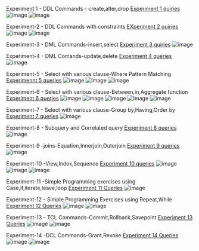 Experiment 1 - DDL Commands - create,alter,drop
[Experiment 1 quiries](https://github.com/Saikumar7153/Saikumar-DBMS/blob/main/Experiment%201)
![image](https://user-images.githubusercontent.com/114389272/192608395-81c4367b-bc58-4e47-92ec-c84791c15f70.png)
![image](https://user-images.githubusercontent.com/114389272/192608731-b8fc59e9-3626-4e9d-b2a1-c2930e10a61b.png)

Experiment-2 - DDL Commands with constraints 
[EXperiment 2 quiries](https://github.com/Saikumar7153/Saikumar-DBMS/blob/main/Experiment%202)
![image](https://user-images.githubusercontent.com/114389272/192609017-34c92204-fdf8-4ed8-8db8-b7a258f5eb19.png)
![image](https://user-images.githubusercontent.com/114389272/192609439-b494d8ee-4e7b-4b39-b431-f9c6d78da129.png)

Experiment-3 - DML Commands-insert,select
[Experiment 3 quiries](https://github.com/Saikumar7153/Saikumar-DBMS/blob/main/Experiment%203)
![image](https://user-images.githubusercontent.com/114389272/192609533-b873f7f8-ee99-42df-9dd4-beab77ac85ef.png)

Experiment-4 - DML Comands-update,delete
[Experiment 4 queries](https://github.com/Saikumar7153/Saikumar-DBMS/blob/main/Experiment%204)
![image](https://user-images.githubusercontent.com/114389272/192609796-a509679f-0324-4cd9-a2d7-a9ffb1765c7b.png)

Experiment-5 - Select with various clause-Where Pattern Matching
[Experimennt 5 queries](https://github.com/Saikumar7153/Saikumar-DBMS/blob/main/Experiment%205)
![image](https://user-images.githubusercontent.com/114389272/192610354-ca2d746e-250f-4ed1-ace6-b0a1d3dd277b.png)
![image](https://user-images.githubusercontent.com/114389272/192610428-3b48ca7d-ea74-4940-91db-b9a741239ab3.png)
![image](https://user-images.githubusercontent.com/114389272/192610505-e6423481-55ab-4429-acce-8a68cb8619e1.png)

Experiment-6 - Select with various clause-Between,in,Aggregate function
[Experiment 6 queries](vhttps://github.com/Saikumar7153/Saikumar-DBMS/blob/main/Experiment%206)
![image](https://user-images.githubusercontent.com/114389272/192610763-70a13613-b5ed-4243-a66e-557294f893f8.png)
![image](https://user-images.githubusercontent.com/114389272/192610806-6d71f561-660b-4b90-9593-4666302bfb3d.png)
![image](https://user-images.githubusercontent.com/114389272/192610884-6fa514b6-8138-448c-86ac-880ad7185087.png)
![image](https://user-images.githubusercontent.com/114389272/192610949-c4b3f956-b388-4d32-ba6a-4e63e87f3b92.png)
![image](https://user-images.githubusercontent.com/114389272/192611060-77e5f00c-83f7-40d0-8a86-c359b5a5f626.png)

Experiment-7 - Select with various clause-Group by,Having,Order by
[Experiment 7 queries](https://github.com/Saikumar7153/Saikumar-DBMS/blob/main/Experiment%207)
![image](https://user-images.githubusercontent.com/114389272/192611370-1f12563c-13a3-4086-9435-53a760f684de.png)

Experiment-8 - Subquery and Correlated query
[Experiment 8 queries](https://github.com/Saikumar7153/Saikumar-DBMS/blob/main/Experiment%208)
![image](https://user-images.githubusercontent.com/114389272/192831894-3b9e0eed-df97-484e-a721-f419c9f17822.png)

Experiment-9 -joins-Equation,Innerjoin,Outerjoin
[Experiment 9 queries](https://github.com/Saikumar7153/Saikumar-DBMS/blob/main/Experiment%209)
![image](https://user-images.githubusercontent.com/114389272/192832579-4b7d05ba-9b9b-4cec-abde-3027a2a331b0.png)

Experiment-10 -View,Index,Sequence
[Experiment 10 queries](https://github.com/Saikumar7153/Saikumar-DBMS/blob/main/Experiment%2010)
![image](https://user-images.githubusercontent.com/114389272/192833531-45d7acdd-a584-4656-bbd0-54f405889f9b.png)
![image](https://user-images.githubusercontent.com/114389272/192833649-037ee9be-3aff-4219-b877-f8ab78e84677.png)
![image](https://user-images.githubusercontent.com/114389272/192833728-bed1781e-3174-4a34-8f2c-e88c68af52dd.png)

Experiment-11 -Simple Programming exercises using Case,if,iterate,leave,loop
[Experiment 11 Queries](https://github.com/Saikumar7153/Saikumar-DBMS/blob/main/Experiment%2011)
![image](https://user-images.githubusercontent.com/114389272/192834475-764c2ae1-56cb-4be3-b22e-dc8ad2b7ec15.png)

Experiment-12 - Simple Programming Exercises using Repeat,While
[Experiment 12 Queries](https://github.com/Saikumar7153/Saikumar-DBMS/blob/main/Experiment%2012)
![image](https://user-images.githubusercontent.com/114389272/192835438-486e5a09-78c0-4c6c-9394-0704082a3a39.png)
![image](https://user-images.githubusercontent.com/114389272/192835606-4ca0eba0-2ea8-4c93-8d78-9b70782cb829.png)

Experiment-13 - TCL Commands-Commit,Rollback,Savepoint
[Experiment 13 Queries](https://github.com/Saikumar7153/Saikumar-DBMS/blob/main/Experiment%2013)
![image](https://user-images.githubusercontent.com/114389272/192836837-ae9a6652-c128-4b0a-8b47-0dfb259d18a6.png)
![image](https://user-images.githubusercontent.com/114389272/192837132-ece55d65-ebee-4bd2-a8ff-464ec0ad4d98.png)

Experiment-14 -DCL Commands-Grant,Revoke
[Experiment 14 Queries](https://github.com/Saikumar7153/Saikumar-DBMS/blob/main/Experiment%2014)
![image](https://user-images.githubusercontent.com/114389272/192838059-8f0ec152-bb08-43f3-aba9-5e98940acaf4.png)
![image](https://user-images.githubusercontent.com/114389272/192838178-eb98ce7a-172a-46d2-9b13-12efbb1404c4.png)











